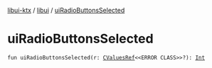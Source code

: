 [libui-ktx](../index.md) / [libui](index.md) / [uiRadioButtonsSelected](./ui-radio-buttons-selected.md)

# uiRadioButtonsSelected

`fun uiRadioButtonsSelected(r: `[`CValuesRef`](../kotlinx.cinterop/-c-values-ref/index.md)`<<ERROR CLASS>>?): `[`Int`](https://kotlinlang.org/api/latest/jvm/stdlib/kotlin/-int/index.html)